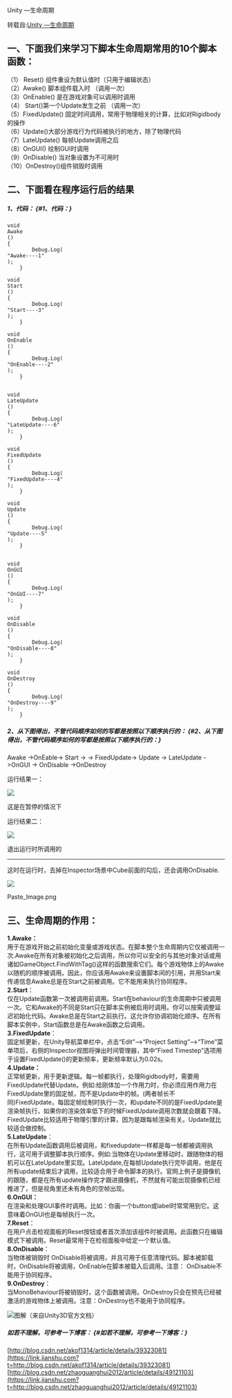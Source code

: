 Unity —生命周期

转载自:[Unity —生命周期](https://www.jianshu.com/p/8c353abb42e4)

## 一、下面我们来学习下脚本生命周期常用的10个脚本函数：

（1） Reset\(\) 组件重设为默认值时（只用于编辑状态）  
 （2）Awake\(\) 脚本组件载入时 （调用一次）  
 （3）OnEnable\(\) 是在游戏对象可以调用时调用  
 （4） Start\(\)第一个Update发生之前 （调用一次）  
 （5）FixedUpdate\(\) 固定时间调用，常用于物理相关的计算，比如对Rigidbody的操作  
 （6）Update\(\)大部分游戏行为代码被执行的地方，除了物理代码  
 （7）LateUpdate\(\) 每帧Update调用之后  
 （8）OnGUI\(\) 绘制GUI时调用  
 （9）OnDisable\(\) 当对象设置为不可用时  
 （10）OnDestroy\(\)组件销毁时调用

## 二、下面看在程序运行后的结果

##### 1、代码： {#1、代码：}

```
void
Awake
()
{
        Debug.Log(
"Awake----1"
);
    }

void
Start
()
{
        Debug.Log(
"Start----3"
);
    }

void
OnEnable
()
{
        Debug.Log(
"OnEnable----2"
);
    }


void
LateUpdate
()
{
        Debug.Log(
"LateUpdate----6"
);
    }

void
FixedUpdate
()
{
        Debug.Log(
"FixedUpdate----4"
);
    }

void
Update
()
{
        Debug.Log(
"Update----5"
);
    }


void
OnGUI
()
{
        Debug.Log(
"OnGUI----7"
);
    }

void
OnDisable
()
{
        Debug.Log(
"OnDisable----8"
);
    }

void
OnDestroy
()
{
        Debug.Log(
"OnDestroy----9"
);
    }
```

##### 2、从下图得出，不管代码顺序如何的写都是按照以下顺序执行的： {#2、从下图得出，不管代码顺序如何的写都是按照以下顺序执行的：}

Awake -&gt;OnEable-&gt; Start -&gt; -&gt; FixedUpdate-&gt; Update -&gt; LateUpdate -&gt;OnGUI -&gt; OnDisable -&gt;OnDestroy

运行结果一：

![](https://upload-images.jianshu.io/upload_images/3620170-a5eb968024d977e8.png?imageMogr2/auto-orient/strip|imageView2/2/w/700)

这是在暂停的情况下

运行结果二：

![](https://upload-images.jianshu.io/upload_images/3620170-565d05562df4e950.png?imageMogr2/auto-orient/strip|imageView2/2/w/700)

退出运行时所调用的

---

这时在运行时，去掉在Inspector场景中Cube前面的勾后，还会调用OnDisable.

![](https://upload-images.jianshu.io/upload_images/3620170-3d85fa230bd6010f.png?imageMogr2/auto-orient/strip|imageView2/2/w/700)

Paste\_Image.png

## 三、生命周期的作用：

**1.Awake：**  
 用于在游戏开始之前初始化变量或游戏状态。在脚本整个生命周期内它仅被调用一次.Awake在所有对象被初始化之后调用，所以你可以安全的与其他对象对话或用诸如GameObject.FindWithTag\(\)这样的函数搜索它们。每个游戏物体上的Awake以随机的顺序被调用。因此，你应该用Awake来设置脚本间的引用，并用Start来传递信息Awake总是在Start之前被调用。它不能用来执行协同程序。  
**2.Start**：  
 仅在Update函数第一次被调用前调用。Start在behaviour的生命周期中只被调用一次。它和Awake的不同是Start只在脚本实例被启用时调用。你可以按需调整延迟初始化代码。Awake总是在Start之前执行。这允许你协调初始化顺序。在所有脚本实例中，Start函数总是在Awake函数之后调用。  
**3.FixedUpdate**：  
 固定帧更新，在Unity导航菜单栏中，点击“Edit”–&gt;“Project Setting”–&gt;“Time”菜单项后，右侧的Inspector视图将弹出时间管理器，其中“Fixed Timestep”选项用于设置FixedUpdate\(\)的更新频率，更新频率默认为0.02s。  
**4.Update：**  
 正常帧更新，用于更新逻辑。每一帧都执行，处理Rigidbody时，需要用FixedUpdate代替Update。例如:给刚体加一个作用力时，你必须应用作用力在FixedUpdate里的固定帧，而不是Update中的帧。\(两者帧长不同\)FixedUpdate，每固定帧绘制时执行一次，和update不同的是FixedUpdate是渲染帧执行，如果你的渲染效率低下的时候FixedUpdate调用次数就会跟着下降。FixedUpdate比较适用于物理引擎的计算，因为是跟每帧渲染有关。Update就比较适合做控制。  
**5.LateUpdate**：  
 在所有Update函数调用后被调用，和fixedupdate一样都是每一帧都被调用执行，这可用于调整脚本执行顺序。例如:当物体在Update里移动时，跟随物体的相机可以在LateUpdate里实现。LateUpdate,在每帧Update执行完毕调用，他是在所有update结束后才调用，比较适合用于命令脚本的执行。官网上例子是摄像机的跟随，都是在所有update操作完才跟进摄像机，不然就有可能出现摄像机已经推进了，但是视角里还未有角色的空帧出现。  
**6.OnGUI：**  
 在渲染和处理GUI事件时调用。比如：你画一个button或label时常常用到它。这意味着OnGUI也是每帧执行一次。  
**7.Reset**：  
 在用户点击检视面板的Reset按钮或者首次添加该组件时被调用。此函数只在编辑模式下被调用。Reset最常用于在检视面板中给定一个默认值。  
**8.OnDisable**：  
 当物体被销毁时 OnDisable将被调用，并且可用于任意清理代码。脚本被卸载时，OnDisable将被调用，OnEnable在脚本被载入后调用。注意： OnDisable不能用于协同程序。  
**9.OnDestroy**：  
 当MonoBehaviour将被销毁时，这个函数被调用。OnDestroy只会在预先已经被激活的游戏物体上被调用。注意：OnDestroy也不能用于协同程序。

![图解（来自Unity3D官方文档）](https://docs.unity3d.com/uploads/Main/monobehaviour_flowchart.svg)

##### 如若不理解，可参考一下博客： {#如若不理解，可参考一下博客：}

[http://blog.csdn.net/akof1314/article/details/39323081](https://link.jianshu.com?t=http://blog.csdn.net/akof1314/article/details/39323081)  
[http://blog.csdn.net/zhaoguanghui2012/article/details/49121103](https://link.jianshu.com?t=http://blog.csdn.net/zhaoguanghui2012/article/details/49121103)

